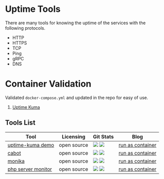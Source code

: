 # Uptime Tools

There are many tools for knowing the uptime of the services with the following protocols. 
- HTTP
- HTTPS
- TCP
- Ping
- gRPC
- DNS

# Container Validation

Validated `docker-compose.yml` and updated in the repo for easy of use.

1. [Uptime Kuma](https://github.com/Docker-X/uptime-tools/tree/main/uptime-kuma)

## Tools List 
| Tool | Licensing | Git Stats | Blog |
|--|--|--|--|
|[uptime-kuma demo](https://demo.uptime.kuma.pet)|open source| <a target="_blank" href="https://github.com/louislam/uptime-kuma"><img src="https://img.shields.io/github/stars/louislam/uptime-kuma" /></a>  <a target="_blank" href="https://github.com/louislam/uptime-kuma"><img src="https://img.shields.io/github/last-commit/louislam/uptime-kuma" /></a>  | [run as container](blog-from-docker-x)|
|[cabot](https://github.com/arachnys/cabot)|open source|<a target="_blank" href="https://github.com/arachnys/cabot"><img src="https://img.shields.io/github/stars/arachnys/cabot" /></a>  <a target="_blank" href="https://github.com/arachnys/cabot"><img src="https://img.shields.io/github/last-commit/arachnys/cabot" /></a> |[run as container](blog-from-docker-x)|
|[monika](https://monika.hyperjump.tech/)|open source|<a target="_blank" href="https://github.com/hyperjumptech/monika"><img src="https://img.shields.io/github/stars/hyperjumptech/monika" /></a>  <a target="_blank" href="https://github.com/hyperjumptech/monika"><img src="https://img.shields.io/github/last-commit/hyperjumptech/monika" /></a> |[run as container](https://monika.hyperjump.tech/tutorial/run-in-docker#_top)|
|[php server monitor](https://github.com/phpservermon/phpservermon)|open source|<a target="_blank" href="https://github.com/phpservermon/phpservermon"><img src="https://img.shields.io/github/stars/phpservermon/phpservermon" /></a>  <a target="_blank" href="https://github.com/phpservermon/phpservermon"><img src="https://img.shields.io/github/last-commit/phpservermon/phpservermon" /></a> |[run as container](https://monika.hyperjump.tech/tutorial/run-in-docker#_top)|




